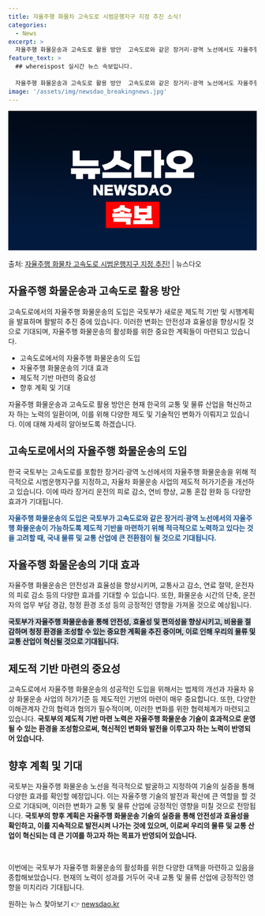 ```yaml
---
title: 자율주행 화물차 고속도로 시범운행지구 지정 추진 소식!
categories:
  - News
excerpt: >
  자율주행 화물운송과 고속도로 활용 방안  고속도로와 같은 장거리·광역 노선에서도 자율주행 화물운송이 가능해지…
feature_text: >
  ## whereispost 실시간 뉴스 속보입니다.

  자율주행 화물운송과 고속도로 활용 방안  고속도로와 같은 장거리·광역 노선에서도 자율주행 화물운송이 가능해지…
image: '/assets/img/newsdao_breakingnews.jpg'
---
```


![뉴스다오 속보](/assets/img/newsdao_breakingnews.jpg)

<p>출처: <a href="https://newsdao.kr/4693" rel="dofollow">자율주행 화물차 고속도로 시범운행지구 지정 추진!</a> | 뉴스다오</p>

<h2 data-ke-size="size26">자율주행 화물운송과 고속도로 활용 방안</h2>

고속도로에서의 자율주행 화물운송의 도입은 국토부가 새로운 제도적 기반 및 시행계획을 발표하며 활발히 추진 중에 있습니다. 이러한 변화는 안전성과 효율성을 향상시킬 것으로 기대되며, 자율주행 화물운송의 활성화를 위한 중요한 계획들이 마련되고 있습니다. 

<ul>
  <li>고속도로에서의 자율주행 화물운송의 도입</li>
  <li>자율주행 화물운송의 기대 효과</li>
  <li>제도적 기반 마련의 중요성</li>
  <li>향후 계획 및 기대</li>
</ul>

<p data-ke-size="size16">자율주행 화물운송과 고속도로 활용 방안은 현재 한국의 교통 및 물류 산업을 혁신하고자 하는 노력의 일환이며, 이를 위해 다양한 제도 및 기술적인 변화가 이뤄지고 있습니다. 이에 대해 자세히 알아보도록 하겠습니다.</p>

<h2 data-ke-size="size24">고속도로에서의 자율주행 화물운송의 도입</h2>
한국 국토부는 고속도로를 포함한 장거리·광역 노선에서의 자율주행 화물운송을 위해 적극적으로 시범운행지구를 지정하고, 자율차 화물운송 사업의 제도적 허가기준을 개선하고 있습니다. 이에 따라 장거리 운전의 피로 감소, 연비 향상, 교통 혼잡 완화 등 다양한 효과가 기대됩니다.

<b><span style="color: #1a5490;">자율주행 화물운송의 도입은 국토부가 고속도로와 같은 장거리·광역 노선에서의 자율주행 화물운송이 가능하도록 제도적 기반을 마련하기 위해 적극적으로 노력하고 있다는 것을 고려할 때, 국내 물류 및 교통 산업에 큰 전환점이 될 것으로 기대됩니다.</span></b>

<h2 data-ke-size="size24">자율주행 화물운송의 기대 효과</h2>
자율주행 화물운송은 안전성과 효율성을 향상시키며, 교통사고 감소, 연료 절약, 운전자의 피로 감소 등의 다양한 효과를 기대할 수 있습니다. 또한, 화물운송 시간의 단축, 운전자의 업무 부담 경감, 청정 환경 조성 등의 긍정적인 영향을 가져올 것으로 예상됩니다.

<b><span style="background-color: #21538527;">국토부가 자율주행 화물운송을 통해 안전성, 효율성 및 편의성을 향상시키고, 비용을 절감하며 청정 환경을 조성할 수 있는 중요한 계획을 추진 중이며, 이로 인해 우리의 물류 및 교통 산업이 혁신될 것으로 기대됩니다.</span></b>

<h2 data-ke-size="size24">제도적 기반 마련의 중요성</h2>
고속도로에서 자율주행 화물운송의 성공적인 도입을 위해서는 법제의 개선과 자율차 유상 화물운송 사업의 허가기준 등 제도적인 기반의 마련이 매우 중요합니다. 또한, 다양한 이해관계자 간의 협력과 협의가 필수적이며, 이러한 변화를 위한 협력체계가 마련되고 있습니다.

<td style="text-align: center; height: 17px;"><b>국토부의 제도적 기반 마련 노력은 자율주행 화물운송 기술이 효과적으로 운영될 수 있는 환경을 조성함으로써, 혁신적인 변화와 발전을 이루고자 하는 노력이 반영되어 있습니다.</b></td>

<h2 data-ke-size="size24">향후 계획 및 기대</h2>
국토부는 자율주행 화물운송 노선을 적극적으로 발굴하고 지정하여 기술의 실증을 통해 다양한 효과를 확인할 예정입니다. 이는 자율주행 기술의 발전과 확산에 큰 역할을 할 것으로 기대되며, 이러한 변화가 교통 및 물류 산업에 긍정적인 영향을 미칠 것으로 전망됩니다.

<td style="text-align: center; height: 17px;"><b>국토부의 향후 계획은 자율주행 화물운송 기술의 실증을 통해 안전성과 효율성을 확인하고, 이를 지속적으로 발전시켜 나가는 것에 있으며, 이로써 우리의 물류 및 교통 산업이 혁신되는 데 큰 기여를 하고자 하는 목표가 반영되어 있습니다.</b></td>

<p data-ke-size="size16">&nbsp;</p> 

이번에는 국토부가 자율주행 화물운송의 활성화를 위한 다양한 대책을 마련하고 있음을 종합해보았습니다. 현재의 노력이 성과를 거두어 국내 교통 및 물류 산업에 긍정적인 영향을 미치리라 기대됩니다. 

원하는 뉴스 찾아보기 👉 <a href="https://newsdao.kr" rel="dofollow">newsdao.kr</a>


